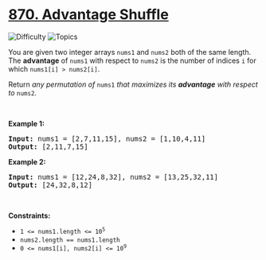 # [870. Advantage Shuffle](https://leetcode.com/problems/advantage-shuffle)

![Difficulty](https://img.shields.io/badge/Difficulty-Medium-blue.svg) ![Topics](https://img.shields.io/badge/Topics-Array,%20Two%20Pointers,%20Greedy,%20Sorting-orange.svg)
<br/>

<p>You are given two integer arrays <code>nums1</code> and <code>nums2</code> both of the same length. The <strong>advantage</strong> of <code>nums1</code> with respect to <code>nums2</code> is the number of indices <code>i</code> for which <code>nums1[i] &gt; nums2[i]</code>.</p>

<p>Return <em>any permutation of </em><code>nums1</code><em> that maximizes its <strong>advantage</strong> with respect to </em><code>nums2</code>.</p>

<p>&nbsp;</p>
<p><strong class="example">Example 1:</strong></p>
<pre><strong>Input:</strong> nums1 = [2,7,11,15], nums2 = [1,10,4,11]
<strong>Output:</strong> [2,11,7,15]
</pre><p><strong class="example">Example 2:</strong></p>
<pre><strong>Input:</strong> nums1 = [12,24,8,32], nums2 = [13,25,32,11]
<strong>Output:</strong> [24,32,8,12]
</pre>
<p>&nbsp;</p>
<p><strong>Constraints:</strong></p>

<ul>
	<li><code>1 &lt;= nums1.length &lt;= 10<sup>5</sup></code></li>
	<li><code>nums2.length == nums1.length</code></li>
	<li><code>0 &lt;= nums1[i], nums2[i] &lt;= 10<sup>9</sup></code></li>
</ul>

